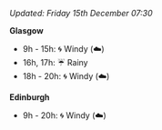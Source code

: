 *Updated: Friday 15th December 07:30*

**Glasgow**

* 9h - 15h: :cyclone: Windy (:cloud:)
* 16h, 17h: :umbrella: Rainy
* 18h - 20h: :cyclone: Windy (:cloud:)

**Edinburgh**

* 9h - 20h: :cyclone: Windy (:cloud:)
